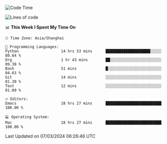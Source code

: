 <!--START_SECTION:waka-->
![Code Time](http://img.shields.io/badge/Code%20Time-1%2C824%20hrs-blue)

![Lines of code](https://img.shields.io/badge/From%20Hello%20World%20I%27ve%20Written-288.1%20thousand%20lines%20of%20code-blue)

📊 **This Week I Spent My Time On** 

```text
🕑︎ Time Zone: Asia/Shanghai

💬 Programming Languages: 
Python                   14 hrs 53 mins      ████████████████████░░░░░   80.64 % 
Org                      1 hr 43 mins        ██░░░░░░░░░░░░░░░░░░░░░░░   09.38 % 
Bash                     51 mins             █░░░░░░░░░░░░░░░░░░░░░░░░   04.63 % 
Git                      14 mins             ░░░░░░░░░░░░░░░░░░░░░░░░░   01.30 % 
Text                     12 mins             ░░░░░░░░░░░░░░░░░░░░░░░░░   01.09 % 

🔥 Editors: 
Emacs                    18 hrs 27 mins      █████████████████████████   100.00 % 

💻 Operating System: 
Mac                      18 hrs 27 mins      █████████████████████████   100.00 % 
```


 Last Updated on 07/03/2024 06:26:46 UTC
<!--END_SECTION:waka-->
